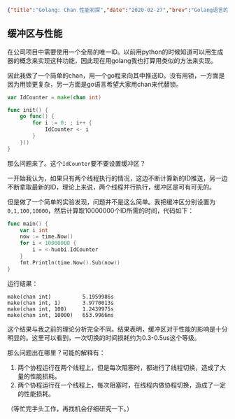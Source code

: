 ```json lw-blog-meta
{"title":"Golang: Chan 性能初探","date":"2020-02-27","brev":"Golang语言的灵魂是协程，而协程的灵魂是chan。作为我们最常用的数据结构之一，chan的性能问题到底如何呢。","tags":["Golang","TODO"],"path":"blog/2020/200227-Golang-Chan性能初探.md"}
```



## 缓冲区与性能

在公司项目中需要使用一个全局的唯一ID。以前用python的时候知道可以用生成器的概念来实现这种功能，因此现在用golang我也打算用类似的方法来实现。

因此我做了一个简单的chan，用一个go程来向其中推送ID。没有用锁，一方面是因为用锁更复杂，另一方面是go语言希望大家用chan来代替锁。

```go
var IdCounter = make(chan int)

func init() {
    go func() {
        for i := 0; ; i++ {
            IdCounter <- i
        }
    }()
}
```

那么问题来了。这个`IdCounter`要不要设置缓冲区？

一开始我认为，如果只有两个线程执行的情况，这边不断计算新的ID推送，另一边不断拿取最新的ID，理论上来说，两个线程并行执行，缓冲区是可有可无的。

但是做了一个简单的实验发现，问题并不是这么简单。我把缓冲区分别设置为`0,1,100,10000`，然后计算取10000000个ID所需的时间，代码如下：

```go
func main() {
    var i int
    now := time.Now()
    for i < 10000000 {
        i = <-huobi.IdCounter
    }
    fmt.Println(time.Now().Sub(now))
}
```

运行结果：

```text
make(chan int)          5.1959986s
make(chan int, 1)       3.9770013s
make(chan int, 100)     1.2439975s
make(chan int, 10000)   653.9966ms
```

这个结果与我之前的理论分析完全不同。结果表明，缓冲区对于性能的影响是十分明显的。这里可以看到，一次切换的时间损耗约为0.3-0.5us这个等级。

那么问题出在哪里？可能的解释有：

1. 两个协程运行在两个线程上，但是每次阻塞时，都进行了线程切换，造成了大量的性能损耗。
2. 两个协程运行在一个线程上，每次阻塞时，在线程内做协程切换，造成了一定的性能损耗。

（等忙完手头工作，再找机会仔细研究一下。）
